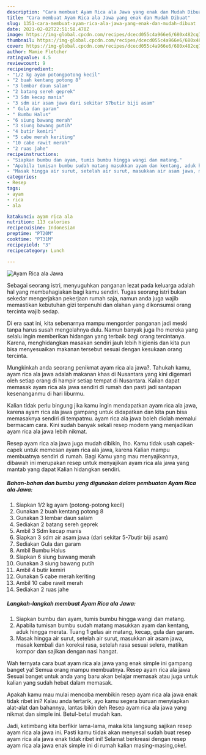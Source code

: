 ```yaml
---
description: "Cara membuat Ayam Rica ala Jawa yang enak dan Mudah Dibuat"
title: "Cara membuat Ayam Rica ala Jawa yang enak dan Mudah Dibuat"
slug: 1351-cara-membuat-ayam-rica-ala-jawa-yang-enak-dan-mudah-dibuat
date: 2021-02-02T22:51:58.470Z
image: https://img-global.cpcdn.com/recipes/dcecd055c4a966e6/680x482cq70/ayam-rica-ala-jawa-foto-resep-utama.jpg
thumbnail: https://img-global.cpcdn.com/recipes/dcecd055c4a966e6/680x482cq70/ayam-rica-ala-jawa-foto-resep-utama.jpg
cover: https://img-global.cpcdn.com/recipes/dcecd055c4a966e6/680x482cq70/ayam-rica-ala-jawa-foto-resep-utama.jpg
author: Mamie Fletcher
ratingvalue: 4.5
reviewcount: 9
recipeingredient:
- "1/2 kg ayam potongpotong kecil"
- "2 buah kentang potong 8"
- "3 lembar daun salam"
- "2 batang sereh geprek"
- "3 Sdm kecap manis"
- "3 sdm air asam jawa dari sekitar 57butir biji asam"
- " Gula dan garam"
- " Bumbu Halus"
- "6 siung bawang merah"
- "3 siung bawang putih"
- "4 butir kemiri"
- "5 cabe merah keriting"
- "10 cabe rawit merah"
- "2 ruas jahe"
recipeinstructions:
- "Siapkan bumbu dan ayam, tumis bumbu hingga wangi dan matang."
- "Apabila tumisan bumbu sudah matang masukkan ayam dan kentang, aduk hingga merata. Tuang 1 gelas air matang, kecap, gula dan garam."
- "Masak hingga air surut, setelah air surut, masukkan air asam jawa, masak kembali dan koreksi rasa, setelah rasa sesuai selera, matikan kompor dan sajikan dengan nasi hangat."
categories:
- Resep
tags:
- ayam
- rica
- ala

katakunci: ayam rica ala 
nutrition: 113 calories
recipecuisine: Indonesian
preptime: "PT20M"
cooktime: "PT31M"
recipeyield: "3"
recipecategory: Lunch

---
```



![Ayam Rica ala Jawa](https://img-global.cpcdn.com/recipes/dcecd055c4a966e6/680x482cq70/ayam-rica-ala-jawa-foto-resep-utama.jpg)

Sebagai seorang istri, menyuguhkan panganan lezat pada keluarga adalah hal yang membahagiakan bagi kamu sendiri. Tugas seorang istri bukan sekedar mengerjakan pekerjaan rumah saja, namun anda juga wajib memastikan kebutuhan gizi terpenuhi dan olahan yang dikonsumsi orang tercinta wajib sedap.

Di era  saat ini, kita sebenarnya mampu mengorder panganan jadi meski tanpa harus susah mengolahnya dulu. Namun banyak juga lho mereka yang selalu ingin memberikan hidangan yang terbaik bagi orang tercintanya. Karena, menghidangkan masakan sendiri jauh lebih higienis dan kita pun bisa menyesuaikan makanan tersebut sesuai dengan kesukaan orang tercinta. 



Mungkinkah anda seorang penikmat ayam rica ala jawa?. Tahukah kamu, ayam rica ala jawa adalah makanan khas di Nusantara yang kini digemari oleh setiap orang di hampir setiap tempat di Nusantara. Kalian dapat memasak ayam rica ala jawa sendiri di rumah dan pasti jadi santapan kesenanganmu di hari liburmu.

Kalian tidak perlu bingung jika kamu ingin mendapatkan ayam rica ala jawa, karena ayam rica ala jawa gampang untuk didapatkan dan kita pun bisa memasaknya sendiri di tempatmu. ayam rica ala jawa boleh diolah memalui bermacam cara. Kini sudah banyak sekali resep modern yang menjadikan ayam rica ala jawa lebih nikmat.

Resep ayam rica ala jawa juga mudah dibikin, lho. Kamu tidak usah capek-capek untuk memesan ayam rica ala jawa, karena Kalian mampu membuatnya sendiri di rumah. Bagi Kamu yang mau menyajikannya, dibawah ini merupakan resep untuk menyajikan ayam rica ala jawa yang mantab yang dapat Kalian hidangkan sendiri.

<!--inarticleads1-->

##### Bahan-bahan dan bumbu yang digunakan dalam pembuatan Ayam Rica ala Jawa:

1. Siapkan 1/2 kg ayam (potong-potong kecil)
1. Gunakan 2 buah kentang potong 8
1. Gunakan 3 lembar daun salam
1. Sediakan 2 batang sereh geprek
1. Ambil 3 Sdm kecap manis
1. Siapkan 3 sdm air asam jawa (dari sekitar 5-7butir biji asam)
1. Sediakan  Gula dan garam
1. Ambil  Bumbu Halus
1. Siapkan 6 siung bawang merah
1. Gunakan 3 siung bawang putih
1. Ambil 4 butir kemiri
1. Gunakan 5 cabe merah keriting
1. Ambil 10 cabe rawit merah
1. Sediakan 2 ruas jahe




<!--inarticleads2-->

##### Langkah-langkah membuat Ayam Rica ala Jawa:

1. Siapkan bumbu dan ayam, tumis bumbu hingga wangi dan matang.
1. Apabila tumisan bumbu sudah matang masukkan ayam dan kentang, aduk hingga merata. Tuang 1 gelas air matang, kecap, gula dan garam.
1. Masak hingga air surut, setelah air surut, masukkan air asam jawa, masak kembali dan koreksi rasa, setelah rasa sesuai selera, matikan kompor dan sajikan dengan nasi hangat.




Wah ternyata cara buat ayam rica ala jawa yang enak simple ini gampang banget ya! Semua orang mampu membuatnya. Resep ayam rica ala jawa Sesuai banget untuk anda yang baru akan belajar memasak atau juga untuk kalian yang sudah hebat dalam memasak.

Apakah kamu mau mulai mencoba membikin resep ayam rica ala jawa enak tidak ribet ini? Kalau anda tertarik, ayo kamu segera buruan menyiapkan alat-alat dan bahannya, lantas bikin deh Resep ayam rica ala jawa yang nikmat dan simple ini. Betul-betul mudah kan. 

Jadi, ketimbang kita berfikir lama-lama, maka kita langsung sajikan resep ayam rica ala jawa ini. Pasti kamu tiidak akan menyesal sudah buat resep ayam rica ala jawa enak tidak ribet ini! Selamat berkreasi dengan resep ayam rica ala jawa enak simple ini di rumah kalian masing-masing,oke!.

